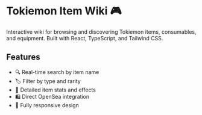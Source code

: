 # Tokiemon Item Wiki 🎮

Interactive wiki for browsing and discovering Tokiemon items, consumables, and equipment. Built with React, TypeScript, and Tailwind CSS.

## Features

- 🔍 Real-time search by item name
- 🏷️ Filter by type and rarity
- 💫 Detailed item stats and effects
- 🛍️ Direct OpenSea integration
- 📱 Fully responsive design